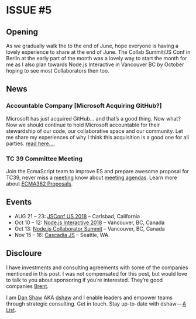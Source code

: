 # ISSUE #5

## Opening

As we gradually walk the to the end of June, hope everyone is having a lovely experience to share at the end of June. The Collab Summit/JS Conf in Berlin at the early part of the month was a lovely way to start the month for me as I also plan towards Node.js Interactive in Vancouver BC by October hoping to see most Collaborators then too.

## News 

### Accountable Company [Microsoft Acquiring GitHub?]
Microsoft has just acquired GitHub… and that’s a good thing. Now what?
Now we should continue to hold Microsoft accountable for their stewardship of our code, our collaborative space and our community.
Let me share my experiences of why I think this acquisition is a good one for all parties. [read here….](https://medium.com/@dshaw/accountable-company-8c257e84d34e)

### TC 39 Committee Meeting  
Join the EcmaScript team to improve ES and prepare awesome proposal for TC39, never miss a [meeting](https://www.ecma-international.org/memento/Ecma_meeting_calendar.htm) know about [meeting agendas](https://github.com/tc39/agendas). Learn more about [ECMA362 Proposals](https://github.com/tc39/ecma262).


## Events 
-	AUG 21 – 23: [JSConf US 2018]( https://2018.jsconf.us/) – Carlsbad, California
-	Oct 10 – 12: [Node.js Interactive 2018]( https://events.linuxfoundation.org/events/js-interactive-2018/attend/diversity-scholarship/) – Vancouver, BC, Canada
-	Oct 13: [Node.js Collaborator Summit]( https://events.linuxfoundation.org/events/js-interactive-2018/attend/diversity-scholarship/) – Vancouver, BC, Canada
-	Nov 15 – 16: [Cascadia JS]( https://2018.cascadiajs.com/) – Seattle, WA.


## Discloure 
I have investments and consulting agreements with some of the companies mentioned in this post. 
I was not compensated for this post, but would love to talk to you about sponsoring if you’re interested. 
They’re good companies [Brent](https://twitter.com/dog_rates/status/775410014383026176).


I am [Dan Shaw](https://www.linkedin.com/in/dshaw/) AKA [dshaw](https://twitter.com/dshaw) and
I enable leaders and empower teams through strategic consulting. 
Get in touch. Stay up-to-date with dshaw — [A List](https://www.getrevue.co/profile/dshaw/).
